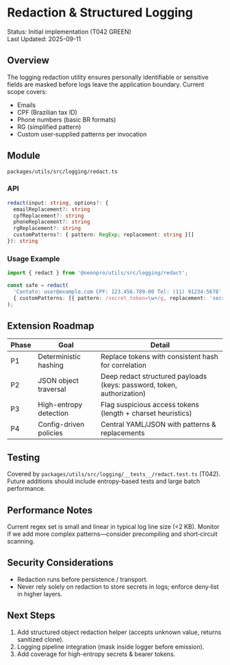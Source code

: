 # Redaction & Structured Logging

Status: Initial implementation (T042 GREEN)\
Last Updated: 2025-09-11

## Overview

The logging redaction utility ensures personally identifiable or sensitive fields are masked before logs leave the application boundary. Current scope covers:

- Emails
- CPF (Brazilian tax ID)
- Phone numbers (basic BR formats)
- RG (simplified pattern)
- Custom user‑supplied patterns per invocation

## Module

`packages/utils/src/logging/redact.ts`

### API

```ts
redact(input: string, options?: {
  emailReplacement?: string
  cpfReplacement?: string
  phoneReplacement?: string
  rgReplacement?: string
  customPatterns?: { pattern: RegExp; replacement: string }[]
}): string
```

### Usage Example

```ts
import { redact } from '@neonpro/utils/src/logging/redact';

const safe = redact(
  'Contato: user@example.com CPF: 123.456.789-00 Tel: (11) 91234-5678',
  { customPatterns: [{ pattern: /secret_token=\w+/g, replacement: 'secret_token=[REDACTED]' }] },
);
```

## Extension Roadmap

| Phase | Goal                   | Detail                                                                 |
| ----- | ---------------------- | ---------------------------------------------------------------------- |
| P1    | Deterministic hashing  | Replace tokens with consistent hash for correlation                    |
| P2    | JSON object traversal  | Deep redact structured payloads (keys: password, token, authorization) |
| P3    | High-entropy detection | Flag suspicious access tokens (length + charset heuristics)            |
| P4    | Config-driven policies | Central YAML/JSON with patterns & replacements                         |

## Testing

Covered by `packages/utils/src/logging/__tests__/redact.test.ts` (T042). Future additions should include entropy-based tests and large batch performance.

## Performance Notes

Current regex set is small and linear in typical log line size (<2 KB). Monitor if we add more complex patterns—consider precompiling and short‑circuit scanning.

## Security Considerations

- Redaction runs before persistence / transport.
- Never rely solely on redaction to store secrets in logs; enforce deny‑list in higher layers.

## Next Steps

1. Add structured object redaction helper (accepts unknown value, returns sanitized clone).
2. Logging pipeline integration (mask inside logger before emission).
3. Add coverage for high-entropy secrets & bearer tokens.
